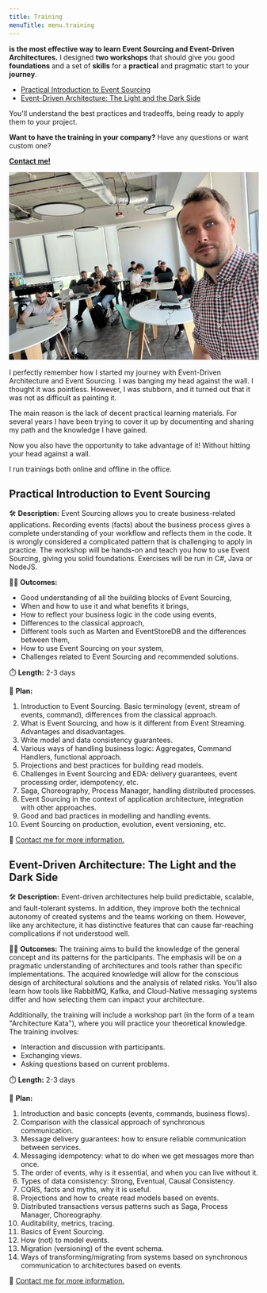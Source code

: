 ```yaml
---
title: Training
menuTitle: menu.training
---
```


**is the most effective way to learn Event Sourcing and Event-Driven Architectures.** I designed **two workshops** that should give you good **foundations** and a set of **skills** for a **practical** and pragmatic start to your **journey**.
- [Practical Introduction to Event Sourcing](#practical-introduction-to-event-sourcing)
- [Event-Driven Architecture: The Light and the Dark Side](#event-driven-architecture-the-light-and-the-dark-side)

You'll understand the best practices and tradeoffs, being ready to apply them to your project.

**Want to have the training in your company?** Have any questions or want custom one? 

**[Contact me!](mailto:oskar@event-driven.io)**

![photo](1651942455589.jpg)

I perfectly remember how I started my journey with Event-Driven Architecture and Event Sourcing. I was banging my head against the wall. I thought it was pointless. However, I was stubborn, and it turned out that it was not as difficult as painting it. 

The main reason is the lack of decent practical learning materials. For several years I have been trying to cover it up by documenting and sharing my path and the knowledge I have gained.

Now you also have the opportunity to take advantage of it! Without hitting your head against a wall. 

I run trainings both online and offline in the office.

## Practical Introduction to Event Sourcing

🛠️ **Description:** Event Sourcing allows you to create business-related applications. Recording events (facts) about the business process gives a complete understanding of your workflow and reflects them in the code. It is wrongly considered a complicated pattern that is challenging to apply in practice. The workshop will be hands-on and teach you how to use Event Sourcing, giving you solid foundations. Exercises will be run in C#, Java or NodeJS.

🧑‍🎓 **Outcomes:**
- Good understanding of all the building blocks of Event Sourcing,
- When and how to use it and what benefits it brings,
- How to reflect your business logic in the code using events,
- Differences to the classical approach,
- Different tools such as Marten and EventStoreDB and the differences between them,
- How to use Event Sourcing on your system,
- Challenges related to Event Sourcing and recommended solutions.

⏱️ **Length:** 2-3 days

📅 **Plan:**
1. Introduction to Event Sourcing. Basic terminology (event, stream of events, command), differences from the classical approach.
2. What is Event Sourcing, and how is it different from Event Streaming. Advantages and disadvantages.
3. Write model and data consistency guarantees.
4. Various ways of handling business logic: Aggregates, Command Handlers, functional approach.
5. Projections and best practices for building read models.
6. Challenges in Event Sourcing and EDA: delivery guarantees, event processing order, idempotency, etc.
7. Saga, Choreography, Process Manager, handling distributed processes.
8. Event Sourcing in the context of application architecture, integration with other approaches.
9. Good and bad practices in modelling and handling events.
10. Event Sourcing on production, evolution, event versioning, etc.

📧 [Contact me for more information.](mailto:oskar@event-driven.io)

## Event-Driven Architecture: The Light and the Dark Side

🛠️ **Description:** Event-driven architectures help build predictable, scalable, and fault-tolerant systems. In addition, they improve both the technical autonomy of created systems and the teams working on them. However, like any architecture, it has distinctive features that can cause far-reaching complications if not understood well.

🧑‍🎓 **Outcomes:** The training aims to build the knowledge of the general concept and its patterns for the participants. The emphasis will be on a pragmatic understanding of architectures and tools rather than specific implementations. The acquired knowledge will allow for the conscious design of architectural solutions and the analysis of related risks. You'll also learn how tools like RabbitMQ, Kafka, and Cloud-Native messaging systems differ and how selecting them can impact your architecture.

Additionally, the training will include a workshop part (in the form of a team "Architecture Kata"), where you will practice your theoretical knowledge. The training involves:
- Interaction and discussion with participants.
- Exchanging views.
- Asking questions based on current problems.

⏱️ **Length:** 2-3 days

📅 **Plan:**
1. Introduction and basic concepts (events, commands, business flows).
2. Comparison with the classical approach of synchronous communication.
3. Message delivery guarantees: how to ensure reliable communication between services.
4. Messaging idempotency: what to do when we get messages more than once.
5. The order of events, why is it essential, and when you can live without it.
6. Types of data consistency: Strong, Eventual, Causal Consistency.
7. CQRS, facts and myths, why it is useful.
8. Projections and how to create read models based on events.
9. Distributed transactions versus patterns such as Saga, Process Manager, Choreography.
10. Auditability, metrics, tracing.
11. Basics of Event Sourcing.
12. How (not) to model events.
13. Migration (versioning) of the event schema.
14. Ways of transforming/migrating from systems based on synchronous communication to architectures based on events.

📧 [Contact me for more information.](mailto:oskar@event-driven.io)